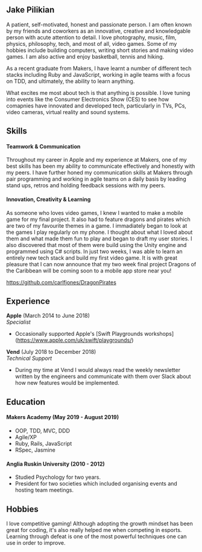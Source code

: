 ## Jake Pilikian

A patient, self-motivated, honest and passionate person. I am often known by my friends and coworkers as an innovative, creative and knowledgable person with acute attention to detail. I love photography, music, film, physics, philosophy, tech, and most of all, video games. Some of my hobbies include building computers, writing short stories and making video games. I am also active and enjoy basketball, tennis and hiking. 

As a recent graduate from Makers, I have learnt a number of different tech stacks including Ruby and JavaScript, working in agile teams with a focus on TDD, and ultimately, the ability to learn anything.

What excites me most about tech is that anything is possible. I love tuning into events like the Consumer Electronics Show (CES) to see how comapnies have innovated and developed tech, particularly in TVs, PCs, video cameras, virtual reality and sound systems.

## Skills

#### Teamwork & Communication

Throughout my career in Apple and my experience at Makers, one of my best skills has been my ability to communicate effectively and honestly with my peers. I have further honed my communication skills at Makers through pair programming and working in agile teams on a daily basis by leading stand ups, retros and holding feedback sessions with my peers.

#### Innovation, Creativity & Learning

As someone who loves video games, I knew I wanted to make a mobile game for my final project. It also had to feature dragons and pirates which are two of my favourite themes in a game. I immadiately began to look at the games I play regularly on my phone. I thought about what I loved about them and what made them fun to play and began to draft my user stories. I also discovered that most of them were build using the Unity engine and programmed using C# scripts. In just two weeks, I was able to learn an entirely new tech stack and build my first video game. It is with great pleasure that I can now announce that my two week final project Dragons of the Caribbean will be coming soon to a mobile app store near you!

https://github.com/carlfjones/DragonPirates

## Experience

**Apple** (March 2014 to June 2018)    
*Specialist*  
- Occasionally supported Apple's [Swift Playgrounds workshops] (https://www.apple.com/uk/swift/playgrounds/)

**Vend** (July 2018 to December 2018)   
*Technical Support*  
- During my time at Vend I would always read the weekly newsletter written by the engineers and communicate with them over Slack about how new features would be implemented.

## Education

#### Makers Academy (May 2019 - August 2019)

- OOP, TDD, MVC, DDD
- Agile/XP
- Ruby, Rails, JavaScript
- RSpec, Jasmine

#### Anglia Ruskin University (2010 - 2012)

- Studied Psychology for two years.
- President for two societies which included organising events and hosting team meetings.

## Hobbies

I love competitive gaming! Although adopting the growth mindset has been great for coding, it's also really helped me when competing in esports. Learning through defeat is one of the most powerful techniques one can use in order to improve.
